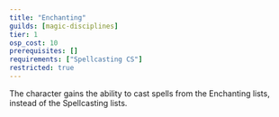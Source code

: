 ```yaml
---
title: "Enchanting"
guilds: [magic-disciplines]
tier: 1
osp_cost: 10
prerequisites: []
requirements: ["Spellcasting CS"]
restricted: true
---
```

The character gains the ability to cast spells from the Enchanting lists, instead of the Spellcasting lists.